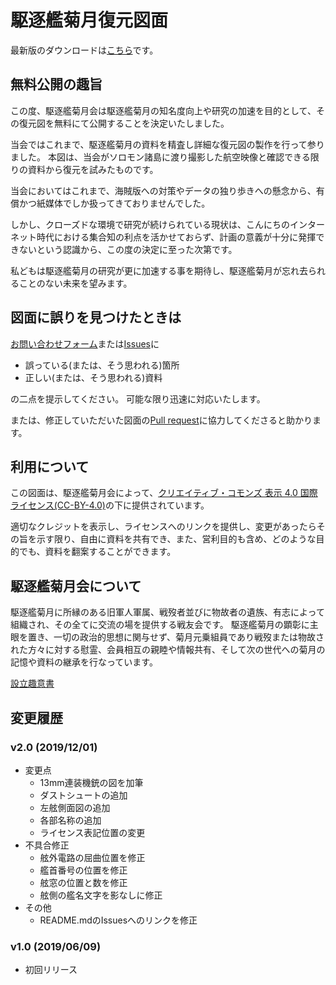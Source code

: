 # 駆逐艦菊月復元図面
最新版のダウンロードは[こちら](https://github.com/kikuzukikai/kikuzuki-blueprint/releases/latest)です。

## 無料公開の趣旨
この度、駆逐艦菊月会は駆逐艦菊月の知名度向上や研究の加速を目的として、その復元図を無料にて公開することを決定いたしました。

当会ではこれまで、駆逐艦菊月の資料を精査し詳細な復元図の製作を行って参りました。
本図は、当会がソロモン諸島に渡り撮影した航空映像と確認できる限りの資料から復元を試みたものです。

当会においてはこれまで、海賊版への対策やデータの独り歩きへの懸念から、有償かつ紙媒体でしか扱ってきておりませんでした。

しかし、クローズドな環境で研究が続けられている現状は、こんにちのインターネット時代における集合知の利点を活かせておらず、計画の意義が十分に発揮できないという認識から、この度の決定に至った次第です。

私どもは駆逐艦菊月の研究が更に加速する事を期待し、駆逐艦菊月が忘れ去られることのない未来を望みます。

## 図面に誤りを見つけたときは
[お問い合わせフォーム](https://www.kikuzukikai.org/docs/contact.html)または[Issues](https://github.com/kikuzukikai/kikuzuki-blueprint/issues)に

- 誤っている(または、そう思われる)箇所
- 正しい(または、そう思われる)資料

の二点を提示してください。
可能な限り迅速に対応いたします。

または、修正していただいた図面の[Pull request](https://github.com/kikuzukikai/kikuzuki-blueprint/pulls)に協力してくださると助かります。
## 利用について
この図面は、駆逐艦菊月会によって、[クリエイティブ・コモンズ 表示 4.0 国際 ライセンス(CC-BY-4.0)](https://creativecommons.org/licenses/by/4.0/deed.ja)の下に提供されています。

適切なクレジットを表示し、ライセンスへのリンクを提供し、変更があったらその旨を示す限り、自由に資料を共有でき、また、営利目的も含め、どのような目的でも、資料を翻案することができます。

## 駆逐艦菊月会について
駆逐艦菊月に所縁のある旧軍人軍属、戦歿者並びに物故者の遺族、有志によって組織され、その全てに交流の場を提供する戦友会です。
駆逐艦菊月の顕彰に主眼を置き、一切の政治的思想に関与せず、菊月元乗組員であり戦歿または物故された方々に対する慰霊、会員相互の親睦や情報共有、そして次の世代への菊月の記憶や資料の継承を行なっています。

[設立趣意書](https://www.kikuzukikai.org/blog/prospectus.html)

## 変更履歴

### v2.0 (2019/12/01)
- 変更点
	- 13mm連装機銃の図を加筆
	- ダストシュートの追加
	- 左舷側面図の追加
	- 各部名称の追加
	- ライセンス表記位置の変更
- 不具合修正
	- 舷外電路の屈曲位置を修正
	- 艦首番号の位置を修正
	- 舷窓の位置と数を修正
	- 舷側の艦名文字を影なしに修正
- その他
	- README.mdのIssuesへのリンクを修正

### v1.0 (2019/06/09)
- 初回リリース